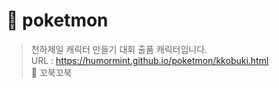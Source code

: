 # 📌 poketmon
> 천하제일 캐릭터 만들기 대회 출품 캐릭터입니다. <br>
> URL : https://humormint.github.io/poketmon/kkobuki.html <br>
> 🐢 꼬북꼬북
